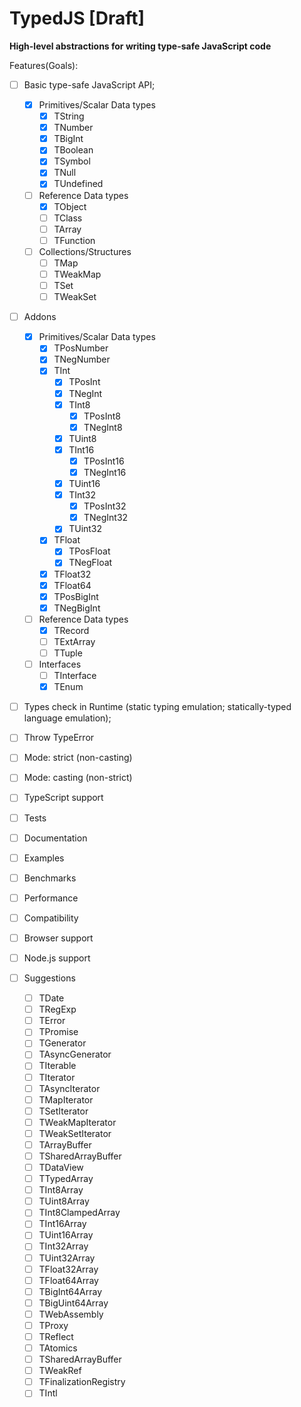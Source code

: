 # TypedJS [Draft]

__High-level abstractions for writing type-safe JavaScript code__

Features(Goals):
- [ ] Basic type-safe JavaScript API;
  - [x] Primitives/Scalar Data types
    - [x] TString
    - [x] TNumber
    - [x] TBigInt
    - [x] TBoolean
    - [x] TSymbol
    - [x] TNull
    - [x] TUndefined
  - [ ] Reference Data types
    - [x] TObject
    - [ ] TClass
    - [ ] TArray
    - [ ] TFunction
  - [ ] Collections/Structures
    - [ ] TMap
    - [ ] TWeakMap
    - [ ] TSet
    - [ ] TWeakSet
- [ ] Addons
  - [x] Primitives/Scalar Data types
    - [x] TPosNumber
    - [x] TNegNumber
    - [x] TInt
      - [x] TPosInt
      - [x] TNegInt
      - [x] TInt8
        - [x] TPosInt8
        - [x] TNegInt8
      - [x] TUint8
      - [x] TInt16
        - [x] TPosInt16
        - [x] TNegInt16
      - [x] TUint16
      - [x] TInt32
        - [x] TPosInt32
        - [x] TNegInt32
      - [x] TUint32
    - [x] TFloat
      - [x] TPosFloat
      - [x] TNegFloat
    - [x] TFloat32
    - [x] TFloat64
    - [x] TPosBigInt
    - [x] TNegBigInt
  - [ ] Reference Data types
    - [x] TRecord
    - [ ] TExtArray
    - [ ] TTuple
  - [ ] Interfaces
    - [ ] TInterface
    - [x] TEnum
- [ ] Types check in Runtime (static typing emulation; statically-typed language emulation);
- [ ] Throw TypeError
- [ ] Mode: strict (non-casting)
- [ ] Mode: casting (non-strict)
- [ ] TypeScript support

- [ ] Tests
- [ ] Documentation
- [ ] Examples
- [ ] Benchmarks
- [ ] Performance
- [ ] Compatibility
- [ ] Browser support
- [ ] Node.js support

- [ ] Suggestions
  - [ ] TDate
  - [ ] TRegExp
  - [ ] TError
  - [ ] TPromise
  - [ ] TGenerator
  - [ ] TAsyncGenerator
  - [ ] TIterable
  - [ ] TIterator
  - [ ] TAsyncIterator
  - [ ] TMapIterator
  - [ ] TSetIterator
  - [ ] TWeakMapIterator
  - [ ] TWeakSetIterator
  - [ ] TArrayBuffer
  - [ ] TSharedArrayBuffer
  - [ ] TDataView
  - [ ] TTypedArray
  - [ ] TInt8Array
  - [ ] TUint8Array
  - [ ] TInt8ClampedArray
  - [ ] TInt16Array
  - [ ] TUint16Array
  - [ ] TInt32Array
  - [ ] TUint32Array
  - [ ] TFloat32Array
  - [ ] TFloat64Array
  - [ ] TBigInt64Array
  - [ ] TBigUint64Array
  - [ ] TWebAssembly
  - [ ] TProxy
  - [ ] TReflect
  - [ ] TAtomics
  - [ ] TSharedArrayBuffer
  - [ ] TWeakRef
  - [ ] TFinalizationRegistry
  - [ ] TIntl
